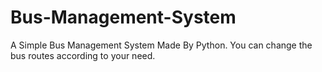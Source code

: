 # Bus-Management-System
A Simple Bus Management System Made By Python.
You can change the bus routes according to your need.
